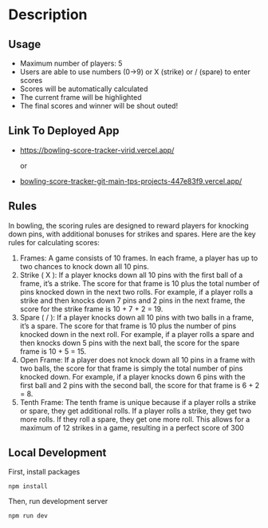# Description

## Usage

- Maximum number of players: 5
- Users are able to use numbers (0->9) or X (strike) or / (spare) to enter scores
- Scores will be automatically calculated
- The current frame will be highlighted
- The final scores and winner will be shout outed!

## Link To Deployed App

- https://bowling-score-tracker-virid.vercel.app/

  or

- [bowling-score-tracker-git-main-tps-projects-447e83f9.vercel.app/](https://bowling-score-tracker-git-main-tps-projects-447e83f9.vercel.app/)

## Rules

In bowling, the scoring rules are designed to reward players for knocking down pins, with additional bonuses for strikes and spares. Here are the key rules for calculating scores:

1. Frames: A game consists of 10 frames. In each frame, a player has up to two chances to knock down all 10 pins.
2. Strike ( X ): If a player knocks down all 10 pins with the first ball of a frame, it’s a strike. The score for that frame is 10 plus the total number of pins knocked down in the next two rolls.
   For example, if a player rolls a strike and then knocks down 7 pins and 2 pins in the next frame, the score for the strike frame is 10 + 7 + 2 = 19.
3. Spare ( / ): If a player knocks down all 10 pins with two balls in a frame, it’s a spare. The score for that frame is 10 plus the number of pins knocked down in the next roll. For example,
   if a player rolls a spare and then knocks down 5 pins with the next ball, the score for the spare frame is 10 + 5 = 15.
4. Open Frame: If a player does not knock down all 10 pins in a frame with two balls, the score for that frame is simply the total number of pins knocked down. For example, if a player
   knocks down 6 pins with the first ball and 2 pins with the second ball, the score for that frame is 6 + 2 = 8.
5. Tenth Frame: The tenth frame is unique because if a player rolls a strike or spare, they get additional rolls. If a player rolls a strike, they get two more rolls. If they roll a spare, they get
   one more roll. This allows for a maximum of 12 strikes in a game, resulting in a perfect score of 300

## Local Development

First, install packages

```
npm install
```

Then, run development server

```
npm run dev
```

